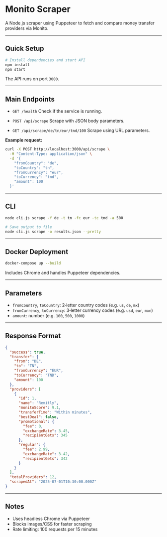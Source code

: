 # Monito Scraper

A Node.js scraper using Puppeteer to fetch and compare money transfer providers via Monito.

---

## Quick Setup

```bash
# Install dependencies and start API
npm install
npm start
```

The API runs on port `3000`.

---

##  Main Endpoints

* `GET /health`
  Check if the service is running.

* `POST /api/scrape`
  Scrape with JSON body parameters.

* `GET /api/scrape/de/tn/eur/tnd/100`
  Scrape using URL parameters.

**Example request:**

```bash
curl -X POST http://localhost:3000/api/scrape \
  -H "Content-Type: application/json" \
  -d '{
    "fromCountry": "de",
    "toCountry": "tn",
    "fromCurrency": "eur",
    "toCurrency": "tnd",
    "amount": 100
  }'
```

---

##  CLI

```bash
node cli.js scrape -f de -t tn -fc eur -tc tnd -a 500

# Save output to file
node cli.js scrape -o results.json --pretty
```

---

##  Docker Deployment

```bash
docker-compose up --build
```

Includes Chrome and handles Puppeteer dependencies.

---

##  Parameters

* `fromCountry`, `toCountry`: 2‑letter country codes (e.g. `us`, `de`, `mx`)
* `fromCurrency`, `toCurrency`: 3‑letter currency codes (e.g. `usd`, `eur`, `mxn`)
* `amount`: number (e.g. `100`, `500`, `1000`)

---

##  Response Format

```json
{
  "success": true,
  "transfer": {
    "from": "DE",
    "to": "TN",
    "fromCurrency": "EUR",
    "toCurrency": "TND",
    "amount": 100
  },
  "providers": [
    {
      "id": 1,
      "name": "Remitly",
      "monitoScore": 9.1,
      "transferTime": "Within minutes",
      "bestDeal": false,
      "promotional": {
        "fee": 0,
        "exchangeRate": 3.45,
        "recipientGets": 345
      },
      "regular": {
        "fee": 2.99,
        "exchangeRate": 3.42,
        "recipientGets": 342
      }
    }
  ],
  "totalProviders": 12,
  "scrapedAt": "2025-07-01T10:30:00.000Z"
}
```

---

##  Notes

* Uses headless Chrome via Puppeteer
* Blocks images/CSS for faster scraping
* Rate limiting: 100 requests per 15 minutes
